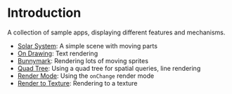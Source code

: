 # Introduction

A collection of sample apps, displaying different features and mechanisms.

- [Solar System](./scene): A simple scene with moving parts
- [On Drawing](./text): Text rendering
- [Bunnymark](./bunnymark): Rendering lots of moving sprites
- [Quad Tree](./quadtree): Using a quad tree for spatial queries, line rendering
- [Render Mode](./render-mode): Using the `onChange` render mode
- [Render to Texture](./render-to-texture): Rendering to a texture
